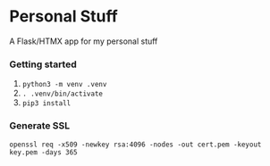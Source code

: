 # Personal Stuff

A Flask/HTMX app for my personal stuff

### Getting started

1. `python3 -m venv .venv`
2. `. .venv/bin/activate`
3. `pip3 install`

### Generate SSL

`openssl req -x509 -newkey rsa:4096 -nodes -out cert.pem -keyout key.pem -days 365`
